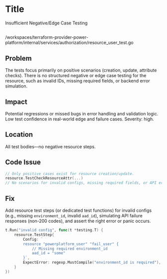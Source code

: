 # Title

Insufficient Negative/Edge Case Testing

##

/workspaces/terraform-provider-power-platform/internal/services/authorization/resource_user_test.go

## Problem

The tests focus primarily on positive scenarios (creation, update, attribute checks). There is no structured negative or edge case testing for the resource, such as invalid IDs, missing required fields, or backend error simulation.

## Impact

Potential regressions or missed bugs in error handling and validation logic. Low test confidence in real-world edge and failure cases. Severity: high.

## Location

All test bodies—no negative resource steps.

## Code Issue

```go
// Only positive cases exist for resource creation/update.
resource.TestCheckResourceAttr(...)
// No scenarios for invalid configs, missing required fields, or API error conditions.
```

## Fix

Add resource test steps (or dedicated test functions) for invalid configs (e.g., missing `environment_id`, invalid `aad_id`), simulating API failure responses (non-200 codes), and assert the right error or panic occurs.

```go
t.Run("invalid config", func(t *testing.T) {
    resource.TestStep{
        Config: `
        resource "powerplatform_user" "fail_user" {
            // Missing required environment_id
            aad_id = "some"
        }`,
        ExpectError: regexp.MustCompile("environment_id is required"),
    }
})
```
